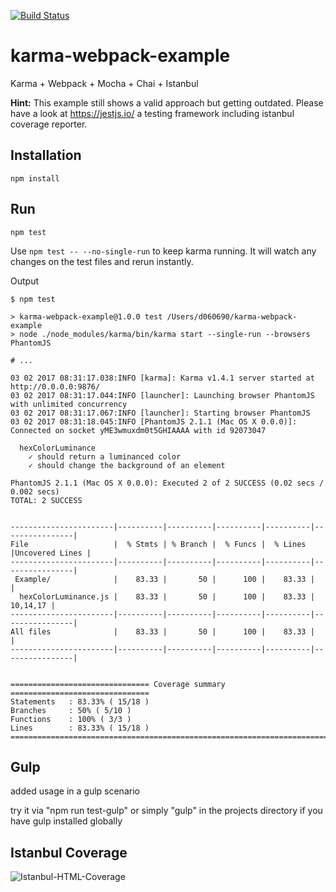 [![Build Status](https://travis-ci.org/gabel/karma-webpack-example.svg?branch=master)](https://travis-ci.org/gabel/karma-webpack-example)

# karma-webpack-example

Karma + Webpack + Mocha + Chai + Istanbul

**Hint:** This example still shows a valid approach but getting outdated. Please have a look at https://jestjs.io/ a testing framework including istanbul coverage reporter.

## Installation

```npm install```

## Run

```
npm test
```

Use `npm test -- --no-single-run` to keep karma running. It will watch any changes on the test files and rerun instantly.

Output

```
$ npm test

> karma-webpack-example@1.0.0 test /Users/d060690/karma-webpack-example
> node ./node_modules/karma/bin/karma start --single-run --browsers PhantomJS

# ...

03 02 2017 08:31:17.038:INFO [karma]: Karma v1.4.1 server started at http://0.0.0.0:9876/
03 02 2017 08:31:17.044:INFO [launcher]: Launching browser PhantomJS with unlimited concurrency
03 02 2017 08:31:17.067:INFO [launcher]: Starting browser PhantomJS
03 02 2017 08:31:18.045:INFO [PhantomJS 2.1.1 (Mac OS X 0.0.0)]: Connected on socket yME3wmuxdm0t5GHIAAAA with id 92073047

  hexColorLuminance
    ✓ should return a luminanced color
    ✓ should change the background of an element

PhantomJS 2.1.1 (Mac OS X 0.0.0): Executed 2 of 2 SUCCESS (0.02 secs / 0.002 secs)
TOTAL: 2 SUCCESS


-----------------------|----------|----------|----------|----------|----------------|
File                   |  % Stmts | % Branch |  % Funcs |  % Lines |Uncovered Lines |
-----------------------|----------|----------|----------|----------|----------------|
 Example/              |    83.33 |       50 |      100 |    83.33 |                |
  hexColorLuminance.js |    83.33 |       50 |      100 |    83.33 |       10,14,17 |
-----------------------|----------|----------|----------|----------|----------------|
All files              |    83.33 |       50 |      100 |    83.33 |                |
-----------------------|----------|----------|----------|----------|----------------|


=============================== Coverage summary ===============================
Statements   : 83.33% ( 15/18 )
Branches     : 50% ( 5/10 )
Functions    : 100% ( 3/3 )
Lines        : 83.33% ( 15/18 )
================================================================================
```

## Gulp

added usage in a gulp scenario

try it via "npm run test-gulp" or simply "gulp" in the
projects directory if you have gulp installed globally

## Istanbul Coverage

![Istanbul-HTML-Coverage](docs/assets/istanbul-coverage-html.png)
